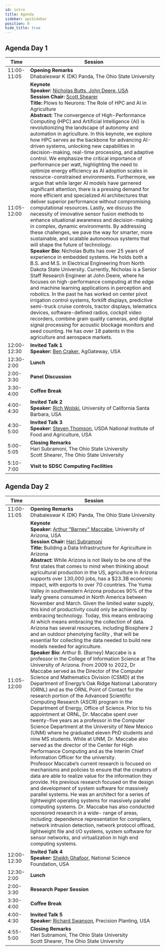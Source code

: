 ```yaml
---
id: intro
title: Agenda
sidebar: apiSidebar
position: 0
hide_title: true
---
```


<div class="harvest-program">
  <div class="workshop-section">
    <h2 class="section-title">Agenda Day 1</h2>
    <table class="workshop-agenda">
      <thead>
        <tr>
          <th>Time</th>
          <th>Session</th>
        </tr>
      </thead>
      <tbody> 
        <tr>
          <td>11:00-11:05</td>
          <td>
            <strong>Opening Remarks</strong><br />
            Dhabaleswar K (DK) Panda, The Ohio State University
          </td>
        </tr>
        <tr>
          <td>11:05-12:00</td>
          <td>
            <strong>Keynote</strong><br />
            <strong>Speaker: </strong><a href="https://www.linkedin.com/in/nicholas-butts-1a456569/">Nicholas Butts, John Deere, USA</a><br />
            <strong>Session Chair: </strong><a href="https://fabe.osu.edu/our-people/scott-shearer">Scott Shearer</a><br />
            <strong>Title: </strong>Plows to Neurons: The Role of HPC and AI in Agriculture<br />
            <strong>Abstract: </strong>The convergence of High-Performance Computing (HPC) and Artificial Intelligence (AI) is revolutionizing the landscape of autonomy and automation in agriculture. In this keynote, we explore how HPC serves as the backbone for advancing AI-driven systems, unlocking new capabilities in decision-making, real-time processing, and adaptive control. We emphasize the critical importance of performance per watt, highlighting the need to optimize energy efficiency as AI adoption scales in resource-constrained environments. Furthermore, we argue that while larger AI models have garnered significant attention, there is a pressing demand for more efficient and specialized AI architectures that deliver superior performance without compromising computational resources. Lastly, we discuss the necessity of innovative sensor fusion methods to enhance situational awareness and decision-making in complex, dynamic environments. By addressing these challenges, we pave the way for smarter, more sustainable, and scalable autonomous systems that will shape the future of technology.<br />
            <strong>Speaker Bio: </strong>Nicholas Butts has over 25 years of experience in embedded systems. He holds both a B.S. and M.S. in Electrical Engineering from North Dakota State University. Currently, Nicholas is a Senior Staff Research Engineer at John Deere, where he focuses on high-performance computing at the edge and machine learning applications in perception and robotics. In the past he has worked on center pivot irrigation control systems, forklift displays, predictive semi-truck cruise controls, tractor displays, telematics devices, software-defined radios, cockpit video recorders, combine grain quality cameras, and digital signal processing for acoustic blockage monitors and seed counting. He has over 18 patents in the agriculture and aerospace markets. <br />
          </td>
        </tr>
        <tr>
          <td>12:00-12:30</td>
          <td>
          <strong>Invited Talk 1</strong><br />
          <strong>Speaker:</strong> <a href="https://www.linkedin.com/in/crakerb/">Ben Craker</a>, AgGateway, USA<br />
          </td>
        </tr>
        <tr>
          <td>12:30-2:00</td>
          <td><strong>Lunch</strong></td>
        </tr>
        <tr>
          <td>2:00-3:30</td>
          <td>
          <strong>Panel Discussion</strong> <br />
          </td>
        </tr>
        <tr>
          <td>3:30-4:00</td>
          <td><strong>Coffee Break</strong></td>
        </tr>
        <tr>
          <td>4:00-4:30</td>
          <td>
          <strong>Invited Talk 2</strong> <br />
          <strong>Speaker:</strong> <a href="https://cs.ucsb.edu/people/faculty/rich-wolski">Rich Wolski</a>, University of California Santa Barbara, USA<br />
          </td>
        </tr>
         <tr>
          <td>4:30-5:00</td>
          <td>
          <strong>Invited Talk 3</strong> <br />
          <strong>Speaker:</strong> <a href="https://www.nifa.usda.gov/contact-us/steven-j-thomson">Steven Thomson</a>, USDA National Institute of Food and Agriculture, USA<br />
          </td>
        </tr>
        <tr>
          <td>5:00-5:05</td>
          <td>
            <strong>Closing Remarks</strong><br />
            Hari Subramoni, The Ohio State University<br />
            Scott Shearer, The Ohio State University
          </td>
        </tr>
        <tr>
          <td>5:10-7:00</td>
          <td><strong>Visit to SDSC Computing Facilities</strong></td>
        </tr>
      </tbody>
    </table>
  </div>
  <div class="workshop-section">
    <h2 class="section-title">Agenda Day 2</h2>
    <table class="workshop-agenda">
      <thead>
        <tr>
          <th>Time</th>
          <th>Session</th>
        </tr>
      </thead>
      <tbody> 
        <tr>
          <td>11:00-11:05</td>
          <td>
            <strong>Opening Remarks</strong><br />
            Dhabaleswar K (DK) Panda, The Ohio State University
          </td>
        </tr>
        <tr>
          <td>11:05-12:00</td>
          <td>
            <strong>Keynote</strong><br />
            <strong>Speaker: </strong><a href="https://infosci.arizona.edu/person/barney-maccabe">Arthur "Barney" Maccabe</a>, University of Arizona, USA<br />
            <strong>Session Chair: </strong><a href="https://cse.osu.edu/people/subramoni.1">Hari Subramoni</a><br />
            <strong>Title: </strong> Building a Data Infrastructure for Agriculture in Arizona<br />
            <strong>Abstract: </strong>While Arizona is not likely to be one of the first states that comes to mind when thinking about agricultural production in the US, agriculture in Arizona supports over 130,000 jobs, has a $23.3B economic impact, with exports to over 70 countries.  The Yuma Valley in southwestern Arizona produces 90% of the leafy greens consumed in North America between November and March.  Given the limited water supply, this kind of productivity could only be achieved by embracing technology.  Today, this means embracing AI which means embracing the collection of data.  Arizona has several resources, including Biosphere 2 and an outdoor phenotying facility , that will be essential for collecting the data needed to build new models needed for agriculture.<br />
            <strong>Speaker Bio: </strong>Arthur B. (Barney) Maccabe is a professor in the College of Information Science at The University of Arizona.  From 2009 to 2022, Dr Maccabe served as the Director of the Computer Science and Mathematics Division (CSMD) at the Department of Energy’s Oak Ridge National Laboratory (ORNL) and as the ORNL Point of Contact for the research portion of the Advanced Scientific Computing Research (ASCR) program in the Department of Energy, Office of Science.  Prior to his appointment at ORNL, Dr. Maccabe spent over twenty-five years as a professor in the Computer Science Department at the University of New Mexico (UNM) where he graduated eleven PhD students and nine MS students.  While at UNM, Dr. Maccabe also served as the director of the Center for High Performance Computing and as the Interim Chief Information Officer for the university.<br />
            Professor Maccabe’s current research is focused on mechanisms and policies to ensure that the creators of data are able to realize value for the information they provide. His previous research focused on the design and development of system software for massively parallel systems. He was an architect for a series of lightweight operating systems for massively parallel computing systems. Dr. Maccabe has also conducted sponsored research in a wide- range of areas, including: dependence representation for compilers, network intrusion detection, network protocol offload, lightweight file and I/O systems, system software for sensor networks, and virtualization in high end computing systems.<br />
          </td>
        </tr>
        <tr>
          <td>12:00-12:30</td>
          <td>
          <strong>Invited Talk 4</strong> <br />
          <strong>Speaker:</strong> <a href="https://sites.tntech.edu/sghafoor/">Sheikh Ghafoor</a>, National Science Foundation, USA<br />
          </td>
        </tr>
        <tr>
          <td>12:30-2:00</td>
          <td><strong>Lunch</strong></td>
        </tr>
        <tr>
          <td>2:00-3:30</td>
          <td><strong>Research Paper Session</strong></td>
        </tr>
        <tr>
          <td>3:30-4:00</td>
          <td><strong>Coffee Break</strong></td>
        </tr>
        <tr>
          <td>4:00-4:30</td>
          <td>
          <strong>Invited Talk 5</strong><br />
          <strong>Speaker:</strong> <a href="https://www.linkedin.com/in/richard-swanson/">Richard Swanson</a>, Precision Planting, USA<br />
          </td>
        </tr>
        <tr>
          <td>4:55-5:00</td>
          <td>
            <strong>Closing Remarks</strong><br />
            Hari Subramoni, The Ohio State University<br />
            Scott Shearer, The Ohio State University
          </td>
        </tr>
      </tbody>
    </table>
  </div>
</div>


















<!-- 
<div class="harvest-program">
  <div class="workshop-section">
    <h2 class="section-title">Agenda Day 1</h2>
    <table class="workshop-agenda">
      <thead>
        <tr>
          <th>Time</th>
          <th>Session</th>
        </tr>
      </thead>
      <tbody> 
        <tr>
          <td>11:00-11:05</td>
          <td>
            <strong>Opening Remarks</strong><br />
            Dhabaleswar K (DK) Panda, The Ohio State University<br />
          </td>
        </tr>
        <tr>
          <td>11:05-12:00</td>
          <td>
            <strong>Keynote</strong><br />
            <strong>Speaker: </strong>Nicholas Butts, John Deere, USA<br />
            <strong>Session Chair: </strong> Scott Shearer<br />
            <strong>Title: </strong>Plows to Neurons: The Role of HPC and AI in Agriculture<br />
            <strong>Abstract: </strong>The convergence of High-Performance Computing (HPC) and Artificial Intelligence (AI) is revolutionizing the landscape of autonomy and automation in agriculture. In this keynote, we explore how HPC serves as the backbone for advancing AI-driven systems, unlocking new capabilities in decision-making, real-time processing, and adaptive control. We emphasize the critical importance of performance per watt, highlighting the need to optimize energy efficiency as AI adoption scales in resource-constrained environments. Furthermore, we argue that while larger AI models have garnered significant attention, there is a pressing demand for more efficient and specialized AI architectures that deliver superior performance without compromising computational resources. Lastly, we discuss the necessity of innovative sensor fusion methods to enhance situational awareness and decision-making in complex, dynamic environments. By addressing these challenges, we pave the way for smarter, more sustainable, and scalable autonomous systems that will shape the future of technology.<br />
            <strong>Speaker Bio: </strong>Nicholas Butts has over 25 years of experience in embedded systems. He holds both a B.S. and M.S. in Electrical Engineering from North Dakota State University. Currently, Nicholas is a Senior Staff Research Engineer at John Deere, where he focuses on high-performance computing at the edge and machine learning applications in perception and robotics. In the past he has worked on center pivot irrigation control systems, forklift displays, predictive semi-truck cruise controls, tractor displays, telematics devices, software-defined radios, cockpit video recorders, combine grain quality cameras, and digital signal processing for acoustic blockage monitors and seed counting. He has over 18 patents in the agriculture and aerospace markets. <br />
          </td>
        </tr>
        <tr>
          <td>12:00-12:30</td>
          <td>
            <strong>Speaker: </strong>Coming Soon!<br />
            <strong>Session Chair: </strong>Scott Shearer<br />
            <strong>Title: </strong>Coming Soon!<br />
            <strong>Abstract: </strong>Coming Soon!<br />
            <strong>Speaker Bio: </strong>Coming Soon!<br />
          </td>
        </tr>
        <tr>
          <td>12:30-2:00</td>
          <td>
            <strong>Lunch</strong>
          </td>
        </tr>
        <tr>
          <td>2:00-2:30</td>
          <td>
            <strong>Speaker: </strong>Coming Soon!<br />
            <strong>Session Chair: </strong>Scott Shearer<br />
            <strong>Title: </strong>Coming Soon!<br />
            <strong>Abstract: </strong>Coming Soon!<br />
            <strong>Speaker Bio: </strong>Coming Soon!<br />
          </td>
        </tr>
        <tr>
          <td>2:30-3:00</td>
          <td>
            <strong>Speaker: </strong>Coming Soon!<br />
            <strong>Session Chair: </strong>Scott Shearer<br />
            <strong>Title: </strong>Coming Soon!<br />
            <strong>Abstract: </strong>Coming Soon!<br />
            <strong>Speaker Bio: </strong>Coming Soon!<br />
          </td>
        </tr>
        <tr>
          <td>3:00-3:30</td>
          <td>
            <strong>Speaker: </strong>Coming Soon!<br />
            <strong>Session Chair: </strong>Scott Shearer<br />
            <strong>Title: </strong>Coming Soon!<br />
            <strong>Abstract: </strong>Coming Soon!<br />
            <strong>Speaker Bio: </strong>Coming Soon!<br />
          </td>
        </tr>
        <tr>
          <td>3:30-4:00</td>
          <td>
            <strong>Coffee Break</strong>
          </td>
        </tr>
        <tr>
          <td>4:00-4:55</td>
          <td>
            <strong>Introduction to the ICICLE DA Pipeline</strong><br />
          </td>
        </tr>
        <tr>
          <td>4:55-5:00</td>
          <td>
            <strong>Closing Remarks: </strong><br /> 
            Hari Subramoni, The Ohio State University<br />
            Scott Shearer, The Ohio State University<br />
          </td>
        </tr>
        <tr>
          <td>5:00-7:00</td>
          <td>
            <strong>Visit to SDSC Computing Facilities</strong>
          </td>
        </tr>
      </tbody>
    </table>
  </div>
  <div class="workshop-section">
    <h2 class="section-title">Agenda Day 2</h2>
    <table class="workshop-agenda">
      <thead>
        <tr>
          <th>Time</th>
          <th>Session</th>
        </tr>
      </thead>
      <tbody> 
        <tr>
          <td>11:00-11:05</td>
          <td>
            <strong>Opening Remarks</strong><br />
            Dhabaleswar K (DK) Panda, The Ohio State University<br />
          </td>
        </tr>
        <tr>
          <td>11:05-12:00</td>
          <td>
            <strong>Keynote</strong><br />
            <strong>Speaker: </strong>Nicholas Butts, John Deere, USA<br />
            <strong>Session Chair: </strong> Hari Subramoni<br />
            <strong>Title: </strong>Plows to Neurons: The Role of HPC and AI in Agriculture<br />
            <strong>Abstract: </strong>The convergence of High-Performance Computing (HPC) and Artificial Intelligence (AI) is revolutionizing the landscape of autonomy and automation in agriculture. In this keynote, we explore how HPC serves as the backbone for advancing AI-driven systems, unlocking new capabilities in decision-making, real-time processing, and adaptive control. We emphasize the critical importance of performance per watt, highlighting the need to optimize energy efficiency as AI adoption scales in resource-constrained environments. Furthermore, we argue that while larger AI models have garnered significant attention, there is a pressing demand for more efficient and specialized AI architectures that deliver superior performance without compromising computational resources. Lastly, we discuss the necessity of innovative sensor fusion methods to enhance situational awareness and decision-making in complex, dynamic environments. By addressing these challenges, we pave the way for smarter, more sustainable, and scalable autonomous systems that will shape the future of technology.<br />
            <strong>Speaker Bio: </strong>Nicholas Butts has over 25 years of experience in embedded systems. He holds both a B.S. and M.S. in Electrical Engineering from North Dakota State University. Currently, Nicholas is a Senior Staff Research Engineer at John Deere, where he focuses on high-performance computing at the edge and machine learning applications in perception and robotics. In the past he has worked on center pivot irrigation control systems, forklift displays, predictive semi-truck cruise controls, tractor displays, telematics devices, software-defined radios, cockpit video recorders, combine grain quality cameras, and digital signal processing for acoustic blockage monitors and seed counting. He has over 18 patents in the agriculture and aerospace markets. <br />
          </td>
        </tr>
        <tr>
          <td>12:00-12:30</td>
          <td>
            <strong>Bring Your Own Data Hackathon</strong>
          </td>
        </tr>
        <tr>
          <td>12:30-2:00</td>
          <td>
            <strong>Lunch</strong>
          </td>
        </tr>
        <tr>
          <td>2:00-2:30</td>
          <td>
            <strong>Bring Your Own Data Hackathon</strong>
          </td>
        </tr>
        <tr>
          <td>2:30-3:00</td>
          <td>
            <strong>Research Paper #1</strong>
          </td>
        </tr>
        <tr>
          <td>3:00-3:30</td>
          <td>
            <strong>Research Paper #2</strong>
          </td>
        </tr>
        <tr>
          <td>3:30-4:00</td>
          <td>
            <strong>Coffee Break</strong>
          </td>
        </tr>
        <tr>
          <td>4:00-4:55</td>
          <td>
            <strong>Panel Title: </strong> Coming Soon!<br />
            <strong>Panel Moderator: </strong>Coming Soon!<br />
            <strong>Moderator Bio: </strong>Coming Soon!<br />
            <strong>Panel Members: </strong>Coming Soon!<br />
          </td>
        </tr>
        <tr>
          <td>4:55-5:00</td>
          <td>
            <strong>Closing Remarks: </strong><br /> 
            Hari Subramoni, The Ohio State University<br />
            Scott Shearer, The Ohio State University<br />
          </td>
        </tr>
      </tbody>
    </table>
  </div>
</div> -->
